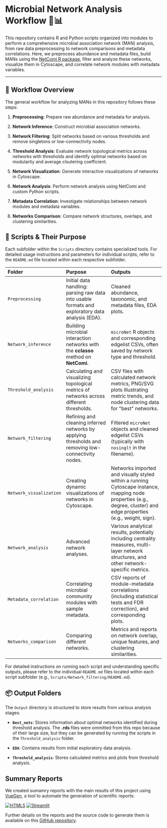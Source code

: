 # Microbial Network Analysis Workflow 🦠📊

This repository contains R and Python scripts organized into modules to perform a comprehensive microbial association network (MAN) analysis, 
from raw data preprocessing to network comparisons and metadata correlations. Here, we preprocess abundance and metadata files, build MANs
using the [NetComi R package](https://github.com/stefpeschel/NetCoMi/), filter and analyze these networks, visualize them in Cytoscape, 
and correlate network modules with metadata variables.

---

## 🚀 Workflow Overview

The general workflow for analyzing MANs in this repository follows these steps:

1.  **Preprocessing**: Prepare raw abundance and metadata for analysis. 

2.  **Network Inference**: Construct microbial association networks.

3.  **Network Filtering**: Split networks based on various thresholds and remove singletons or low-connectivity nodes.

4.  **Threshold Analysis**: Evaluate network topological metrics across networks with thresholds and identify optimal networks 
based on modularity and average clsutering coefficient.

5.  **Network Visualization**: Generate interactive visualizations of networks in Cytoscape.

6.  **Network Analysis**: Perform network analysis using NetComi and custom Python scripts.

7.  **Metadata Correlation**: Investigate relationships between network modules and metadata variables.

8.  **Networks Comparison**: Compare network structures, overlaps, and clustering similarities.

## 📁 Scripts & Their Purpose

Each subfolder within the `Scripts` directory contains specialized tools. For detailed usage instructions and parameters for individual scripts, refer to the `README.md` file located within each respective subfolder.

| Folder | Purpose | Outputs |
| :----------------------- | :------------------------------------------------------------------------------------------------------- | :--------------------------------------------------------------------------------------------------------------------------------------------------------------------------------------------------------------------------------------------------------------------------------------------------------------------------------------------------------------------------------------- |
| `Preprocessing` | Initial data handling: parsing raw data into usable formats and exploratory data analysis (EDA). | Cleaned abundance, taxonomic, and metadata files, EDA plots. |
| `Network_inference` | Building microbial interaction networks with the **cclasso** method on **NetComi**. | `microNet` R objects and corresponding edgelist CSVs, often saved by network type and threshold. |
| `Threshold_analysis` | Calculating and visualizing topological metrics of networks across different thresholds. | CSV files with calculated network metrics, PNG/SVG plots illustrating metric trends, and node clustering data for "best" networks. |
| `Network_filtering` | Refining and cleaning inferred networks by applying thresholds and removing low-connectivity nodes. | Filtered `microNet` objects and cleaned edgelist CSVs (typically with `nosinglt` in the filename). |
| `Network_visualization` | Creating dynamic visualizations of networks in Cytoscape. | Networks imported and visually styled within a running Cytoscape instance, mapping node properties (e.g., degree, cluster) and edge properties (e.g., weight, sign). |
| `Network_analysis` | Advanced network analyses. | Various analytical results, potentially including centrality measures, multi-layer network structures, and other network-specific metrics. |
| `Metadata_correlation` | Correlating microbial community modules with sample metadata. | CSV reports of module-metadata correlations (including statistical tests and FDR correction), and corresponding plots. |
| `Networks_comparison` | Comparing different networks. | Metrics and reports on network overlap, unique features, and clustering similarities. |

For detailed instructions on running each script and understanding specific outputs, please refer to the individual `README.md` files located within each script subfolder (e.g., `Scripts/Network_filtering/README.md`).

## 📦 Output Folders

The `Output` directory is structured to store results from various analysis stages:

* **`Best_nets`**: Stores information about optimal networks identified during threshold analysis. 
The **.rds** files were ommitted from this repo because of their large size, but they can be generated by running the scripts in the `Threshold_analysis` folder.

* **`EDA`**: Contains results from initial exploratory data analysis.

* **`Threshold_analysis`**: Stores calculated metrics and plots from threshold analysis.

## Summary Reports

We created sumamry reports with the main results of this project using [VueGen](https://github.com/Multiomics-Analytics-Group/vuegen), a tool to automate the generation of scientific reports:  

[![HTML5](https://img.shields.io/badge/html5-%23E34F26.svg?style=for-the-badge&logo=html5&logoColor=white)][html-report]
[![Streamlit](https://img.shields.io/badge/Streamlit-%23FE4B4B.svg?style=for-the-badge&logo=streamlit&logoColor=white)][streamlit-report]   

Further details on the reports and the source code to generate them is available on this [GitHub repository][report-github-repo].

[html-report]: https://multiomics-analytics-group.github.io/airbiome_microb_asso_net_report/
[streamlit-report]: https://airbiome-microb-ass-net-summary.streamlit.app/
[report-github-repo]: https://github.com/Multiomics-Analytics-Group/airbiome_microb_asso_net_report

